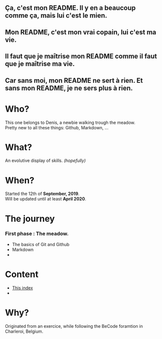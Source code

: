 ## Ça, c'est mon **README**. Il y en a beaucoup comme ça, mais lui c'est le mien.  
## Mon **README**, c'est mon vrai copain, lui c'est ma vie.  
## Il faut que je maîtrise mon **README** comme il faut que je maîtrise ma vie.  
## Car sans moi, mon **README** ne sert à rien. Et sans mon **README**, je ne sers plus à rien.  

# Who?

This one belongs to Denis, a newbie walking trough the meadow.  
Pretty new to all these things: Github, Markdown, ...  

# What?

An evolutive display of skills. *(hopefully)*  

# When?

Started the 12th of **September, 2019**.  
Will be updated until at least **April 2020**.  

# The journey

### First phase : The meadow.

- The basics of Git and Github  
- Markdown  
-  

# Content

- [This index](https://github.com/Debourgeo/Debourgeo.github.io)  
-  

# Why?  

Originated from an exercice, while following the BeCode foramtion in Charleroi, Belgium.